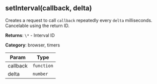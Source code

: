 
<a name="setinterval" id="setinterval"></a>

## setInterval(callback, delta)
Creates a request to call `callback` repeatedly every `delta` milliseconds.
Cancelable using the return ID.

**Returns**: `\*` - Interval ID

**Category**: browser, timers

| Param | Type |
| --- | --- |
| callback | `function` |
| delta | `number` |

